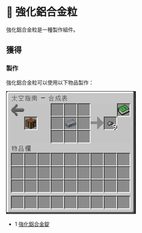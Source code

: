 # 💎 強化鋁合金粒

強化鋁合金粒是一種製作組件。

## 獲得

### 製作

強化鋁合金粒可以使用以下物品製作：

![](<../.gitbook/assets/image (232).png>)

* 1 [強化鋁合金錠](reinforced-aluminium-alloy-ingot.md)
